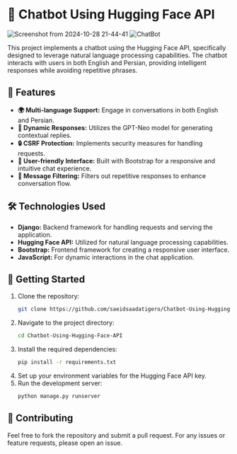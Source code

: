 # 🤖 Chatbot Using Hugging Face API

![Screenshot from 2024-10-28 21-44-41](https://github.com/user-attachments/assets/294805cc-b50f-4bc8-8339-fb6ea98dab46)
![ChatBot](https://github.com/user-attachments/assets/1a79a38f-a8ab-44c1-8ef2-28c945814acf)

This project implements a chatbot using the Hugging Face API, specifically designed to leverage natural language processing capabilities. The chatbot interacts with users in both English and Persian, providing intelligent responses while avoiding repetitive phrases.

## 🌟 Features

- **🌍 Multi-language Support:** Engage in conversations in both English and Persian.
- **💬 Dynamic Responses:** Utilizes the GPT-Neo model for generating contextual replies.
- **🔒 CSRF Protection:** Implements security measures for handling requests.
- **🎨 User-friendly Interface:** Built with Bootstrap for a responsive and intuitive chat experience.
- **🚫 Message Filtering:** Filters out repetitive responses to enhance conversation flow.

## 🛠️ Technologies Used

- **Django:** Backend framework for handling requests and serving the application.
- **Hugging Face API:** Utilized for natural language processing capabilities.
- **Bootstrap:** Frontend framework for creating a responsive user interface.
- **JavaScript:** For dynamic interactions in the chat application.

## 🚀 Getting Started

1. Clone the repository:
   ```bash
   git clone https://github.com/saeidsaadatigero/Chatbot-Using-Hugging-Face-API.git
   ```
2. Navigate to the project directory:
   ```bash
   cd Chatbot-Using-Hugging-Face-API
   ```
3. Install the required dependencies:
   ```bash
   pip install -r requirements.txt
   ```
4. Set up your environment variables for the Hugging Face API key.
5. Run the development server:
   ```bash
   python manage.py runserver
   ```

## 🤝 Contributing

Feel free to fork the repository and submit a pull request. For any issues or feature requests, please open an issue. 

